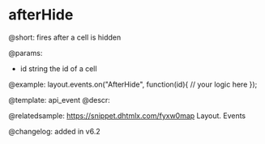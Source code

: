 afterHide
=============

@short: fires after a cell is hidden

@params:
- id		string		the id of a cell


@example:
layout.events.on("AfterHide", function(id){
	// your logic here
});




@template: api_event
@descr:

@relatedsample: https://snippet.dhtmlx.com/fyxw0map	Layout. Events

@changelog:
added in v6.2

